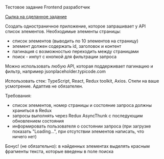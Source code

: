 Тестовое задание Frontend разработчик

[Сылка на сделанное задание](https://alebedev85.github.io/re-action-test/)

Создать одностраничное приложение, которое запрашивает у API список элементов.
Необходимые элементы страницы:
- список элементов (выводить по 10 элементов на страницу)
- элемент должен содержать id, заголовок и контент
- пагинация с возможностью переходить между страницами
- поиск - инпут с кнопкой для фильтрации запроса

Можно использовать любую API, которая поддерживает пагинацию и фильтр, например jsonplaceholder.typicode.com

Использовать стек: TypeScript, React, Redux toolkit, Axios.
Стили на ваше усмотрение. Адаптив не обязателен.

Требования:
- список элементов, номер страницы и состояние запроса должны храниться в Redux
- запросы выполнять через Redux AsyncThunk с последующим обновлением состояния
- информировать пользователя о состоянии запроса (при загрузке показать "Loading...", при отсутствии элементов написать, что ничего нет)

Бонус! (не обязательно): в найденных элементах выделять красным фрагменты текста, которые введены в поле поиска
